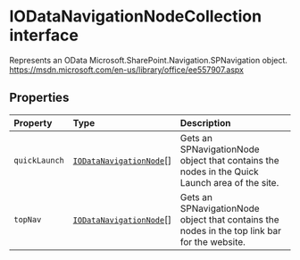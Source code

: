 # IODataNavigationNodeCollection interface







Represents an OData Microsoft.SharePoint.Navigation.SPNavigation object. https://msdn.microsoft.com/en-us/library/office/ee557907.aspx




## Properties

| Property	   | Type	| Description|
|:-------------|:-------|:-----------|
|`quickLaunch`      | [`IODataNavigationNode`](../../sp-odata-types.api/interface/iodatanavigationnode.md)[] | Gets an SPNavigationNode object that contains the nodes in the Quick Launch area of the site. |
|`topNav`      | [`IODataNavigationNode`](../../sp-odata-types.api/interface/iodatanavigationnode.md)[] | Gets an SPNavigationNode object that contains the nodes in the top link bar for the website. |






